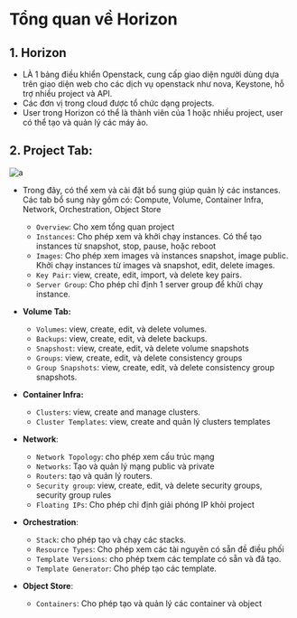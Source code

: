 # Tổng quan về Horizon

## 1. Horizon

- LÀ 1 bảng điều khiển Openstack, cung cấp giao diện người dùng dựa trên giao diện web cho các dịch vụ openstack như nova, Keystone, hỗ trợ nhiều project và API.
- Các đơn vị trong cloud được tổ chức dạng projects.
- User trong Horizon có thể là thành viên của 1 hoặc nhiều project, user có thể tạo và quản lý các máy ảo.

## 2. Project Tab:

![a](https://f8-zpcloud.zdn.vn/534850165721214009/5683e92196404e1e1751.jpg)

- Trong đây, có thể xem và cài đặt bổ sung giúp quản lý các instances. Các tab bổ sung này gồm có: Compute, Volume, Container Infra, Network, Orchestration, Object Store
  - `Overview`: Cho xem tổng quan project
  - `Instances`: Cho phép xem và khởi chạy instances. Có thể tạo instances từ snapshot, stop, pause, hoặc reboot
  - `Images`: Cho phép xem images và instances snapshot, image public. Khởi chạy instances từ images và snapshot, edit, delete images.
  - `Key Pair`: view, create, edit, import, và delete key pairs.
  - `Server Group`: Cho phép chỉ định 1 server group để khửi chạy instance.

- **Volume Tab:**
  - `Volumes`: view, create, edit, và delete volumes.
  - `Backups`: view, create, edit, và delete backups.
  - `Snapshost`: view, create, edit, và delete volume snapshots
  - `Groups`: view, create, edit, và delete consistency groups
  - `Group Snapshots`: view, create, edit, và delete consistency group snapshots.

- **Container Infra:**
  - `Clusters`: view, create and manage clusters.
  - `Cluster Templates`: view, create and quản lý clusters templates

- **Network**:
  - `Network Topology`: cho phép xem cấu trúc mạng
  - `Networks`: Tạo và quản lý mạng public và private
  - `Routers`: tạo và quản lý routers.
  - `Security group`: view, create, edit, và delete security groups, security group rules
  - `Floating IPs`: Cho phép chỉ định giải phóng IP khỏi project

- **Orchestration**: 
  - `Stack`: cho phép tạo và chạy các stacks.
  - `Resource Types`: Cho phép xem các tài nguyên có sẵn đề điều phối
  - `Template Versions`: cho phép txem các template có sẵn và đã tạo.
  - `Template Generator`: Cho phép tạo các template.

- **Object Store**:
  - `Containers`: Cho phép tạo và quản lý các container và object

